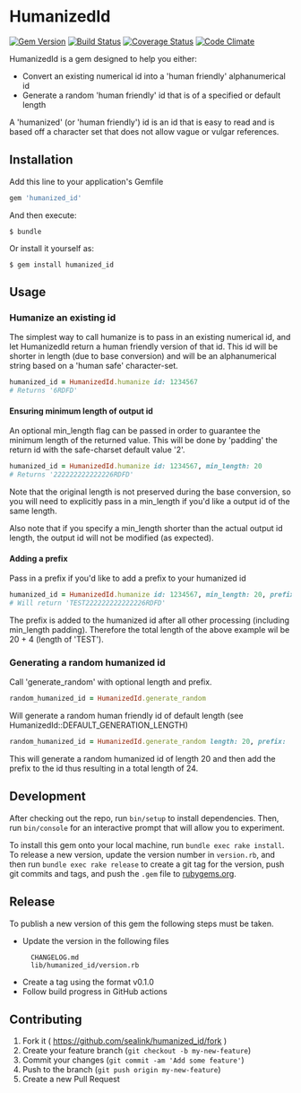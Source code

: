 # HumanizedId

[![Gem Version](https://badge.fury.io/rb/humanized_id.svg)](https://badge.fury.io/rb/humanized_id)
[![Build Status](https://github.com/sealink/humanized_id/workflows/Build/badge.svg?branch=master)](https://github.com/sealink/humanized_id/actions)
[![Coverage Status](https://coveralls.io/repos/github/sealink/humanized_id/badge.svg?branch=master)](https://coveralls.io/github/sealink/humanized_id?branch=master)
[![Code Climate](https://codeclimate.com/github/sealink/humanized_id/badges/gpa.svg)](https://codeclimate.com/github/sealink/humanized_id)

HumanizedId is a gem designed to help you either:

- Convert an existing numerical id into a 'human friendly' alphanumerical id
- Generate a random 'human friendly' id that is of a specified or default length

A 'humanized' (or 'human friendly') id is an id that is easy to read and is based
off a character set that does not allow vague or vulgar references.

## Installation

Add this line to your application's Gemfile

```ruby
gem 'humanized_id'
```

And then execute:

    $ bundle

Or install it yourself as:

    $ gem install humanized_id

## Usage

### Humanize an existing id

The simplest way to call humanize is to pass in an existing numerical id, and let HumanizedId return a human friendly version of that id. This id will be shorter in length (due to base conversion) and will be an alphanumerical string based on a 'human safe' character-set.

```ruby
humanized_id = HumanizedId.humanize id: 1234567
# Returns '6RDFD'
```

#### Ensuring minimum length of output id

An optional min_length flag can be passed in order to guarantee the minimum length of the returned value. This will be done by 'padding' the return id with the safe-charset default value '2'.

```ruby
humanized_id = HumanizedId.humanize id: 1234567, min_length: 20
# Returns '222222222222226RDFD'
```

Note that the original length is not preserved during the base conversion, so you will need to explicitly pass in a min_length if you'd like a output id of the same length.

Also note that if you specify a min_length shorter than the actual output id length, the output id will not be modified (as expected).

#### Adding a prefix

Pass in a prefix if you'd like to add a prefix to your humanized id

```ruby
humanized_id = HumanizedId.humanize id: 1234567, min_length: 20, prefix: 'TEST'
# Will return 'TEST222222222222226RDFD'
```

The prefix is added to the humanized id after all other processing (including min_length padding). Therefore the total length of the above example wil be 20 + 4 (length of 'TEST').

### Generating a random humanized id

Call 'generate_random' with optional length and prefix.

```ruby
random_humanized_id = HumanizedId.generate_random
```

Will generate a random human friendly id of default length (see HumanizedId::DEFAULT_GENERATION_LENGTH)

```ruby
random_humanized_id = HumanizedId.generate_random length: 20, prefix: 'TEST'
```

This will generate a random humanized id of length 20 and then add the prefix to the id thus resulting in a total length of 24.

## Development

After checking out the repo, run `bin/setup` to install dependencies. Then, run `bin/console` for an interactive prompt that will allow you to experiment.

To install this gem onto your local machine, run `bundle exec rake install`. To release a new version, update the version number in `version.rb`, and then run `bundle exec rake release` to create a git tag for the version, push git commits and tags, and push the `.gem` file to [rubygems.org](https://rubygems.org).

## Release

To publish a new version of this gem the following steps must be taken.

* Update the version in the following files
  ```
    CHANGELOG.md
    lib/humanized_id/version.rb
  ````
* Create a tag using the format v0.1.0
* Follow build progress in GitHub actions


## Contributing

1. Fork it ( https://github.com/sealink/humanized_id/fork )
2. Create your feature branch (`git checkout -b my-new-feature`)
3. Commit your changes (`git commit -am 'Add some feature'`)
4. Push to the branch (`git push origin my-new-feature`)
5. Create a new Pull Request
